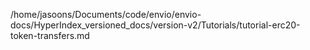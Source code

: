 /home/jasoons/Documents/code/envio/envio-docs/HyperIndex_versioned_docs/version-v2/Tutorials/tutorial-erc20-token-transfers.md